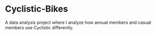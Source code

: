 # Cyclistic-Bikes
A data analysis project where I analyze how annual members and casual members use Cyclistic differently.
